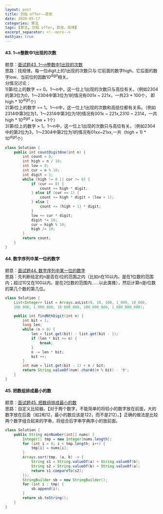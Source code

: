 ```yaml
---
layout: post
title: 剑指 offer——其他
date: 2020-05-17
categories: 算法
tags: [算法, 剑指 offer, 其他，规律]
excerpt_separator: <!--more-->
mathjax: true
---
```


<!--more-->
#### 43. 1~n整数中1出现的次数
题意：[面试题43. 1～n整数中1出现的次数](https://leetcode-cn.com/problems/1nzheng-shu-zhong-1chu-xian-de-ci-shu-lcof/)  
思路：找规律。每一位digit上的1出现的次数只与:它前面的数字high、它后面的数字low、当前位的因数$10^{digit}$相关。  
分情况讨论：  
1)第i位上的数字 == 0。1～n中，这一位上1出现的次数只与高位有关。（例如2304的第3位为0，1～2304中第3位为1的情况有001x ~ 221x，一共23 * 100个， 即high * $10^{digit}$个）  
2)第i位上的数字 == 1。1～n中，这一位上1出现的次数和高低位都有关系。（例如2314中第3位为1，1～2314中第3位为1的情况有001x ~ 221x,2310 ~ 2314，一共high * $10^{digit}$ + low + 1个）  
3)第i位上的数字 > 1。1～n中，这一位上1出现的次数只与高位有关。（例如2304中的第2位为3，1～2304中第2位为1的情况有01xx~21xx,一共（high + 1) * $10^{digit}$个）
```Java
class Solution {
    public int countDigitOne(int n) {
        int count = 0;
        int high = n / 10;
        int low = 0;
        int cur = n % 10;
        int digit = 1;
        while (high != 0 || cur != 0) {
            if (cur == 0) {
                count += high * digit;
            } else if (cur == 1) {
                count += high * digit + (low + 1);
            } else {
                count += (high + 1) * digit;
            }
            low += cur * digit;
            digit *= 10;
            cur = high % 10;
            high /= 10;
        }
        return count;
    }
}
```

#### 44. 数字序列中某一位的数字
题意：[面试题44. 数字序列中某一位的数字](https://leetcode-cn.com/problems/shu-zi-xu-lie-zhong-mou-yi-wei-de-shu-zi-lcof/)  
思路：先判断给定的n是否在i位的范围之内（比如n在10以内，是在1位数的范围内；超过10又在100以内，是在2位数的范围内……以此类推），然后计算n是i位数的第几个数的第几位。
```Java
class Solution {
    List<Integer> list = Arrays.asList(0, 10, 100, 1_000, 10_000,
    100_000, 1_000_000, 10_000_000, 100_000_000, 1_000_000_000);

    public int findNthDigit(int n) {
        int bit = 1;
        long len;
        while (n > 0) {
            len = list.get(bit) - list.get(bit - 1);
            if (len * bit >= n) {
                break;
            }
            n -= len * bit;
            bit ++;
        }
        int num = list.get(bit - 1) + n / bit;
        return String.valueOf(num).charAt(n % bit) - '0';
    }
}
```

#### 45. 把数组排成最小的数
题意：[面试题45. 把数组排成最小的数](https://leetcode-cn.com/problems/ba-shu-zu-pai-cheng-zui-xiao-de-shu-lcof/)  
思路：自定义比较器。【对于两个数字，不能简单的将较小的数字放在前面，大的数字放在后面（如2和12，最小的数应该是122，而不是212）。】正确的做法是比较两个数字组合起来的字串，将组合后字串字典序小的放前面。
```Java
class Solution {
    public String minNumber(int[] nums) {
        Integer[] tmp = new Integer[nums.length];
        for (int i = 0; i < tmp.length; i++) {
            tmp[i] = nums[i];
        }
        Arrays.sort(tmp, (a, b) -> {
            String s1 = String.valueOf(a) + String.valueOf(b);
            String s2 = String.valueOf(b) + String.valueOf(a);
            return s1.compareTo(s2);
        });
        StringBuilder sb = new StringBuilder();
        for (int i : tmp) {
            sb.append(i);
        }
        return sb.toString();
    }
}
```

